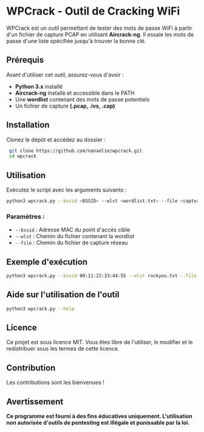 # WPCrack - Outil de Cracking WiFi
WPCrack est un outil permettant de tester des mots de passe WiFi à partir d'un fichier de capture PCAP en utilisant **Aircrack-ng**. Il essaie les mots de passe d'une liste spécifiée jusqu'à trouver la bonne clé.

## Prérequis
Avant d'utiliser cet outil, assurez-vous d'avoir :
- **Python 3.x** installé
- **Aircrack-ng** installé et accessible dans le PATH
- Une **wordlist** contenant des mots de passe potentiels
- Un fichier de capture **(.pcap, .ivs, .cap)**

## Installation
Clonez le dépôt et accédez au dossier :
```bash
 git clone https://github.com/nanaelie/wpcrack.git
 cd wpcrack
```

## Utilisation
Exécutez le script avec les arguments suivants :
```bash
python3 wpcrack.py --bssid <BSSID> --wlst <wordlist.txt> --file <capture.pcap>
```
### Paramètres :
- `--bssid` : Adresse MAC du point d'accès cible
- `--wlst` : Chemin du fichier contenant la wordlist
- `--file` : Chemin du fichier de capture réseau

## Exemple d'exécution
```bash
python3 wpcrack.py --bssid 00:11:22:33:44:55 --wlst rockyou.txt --file handshake.pcap
```

## Aide sur l'utilisation de l'outil
```bash
python3 wpcrack.py --help
```

## Licence
Ce projet est sous licence MIT. Vous êtes libre de l'utiliser, le modifier et le redistribuer sous les termes de cette licence.

## Contribution
Les contributions sont les bienvenues !

## Avertissement
**Ce programme est fourni à des fins éducatives uniquement. L'utilisation non autorisée d'outils de pentesting est illégale et punissable par la loi.**
